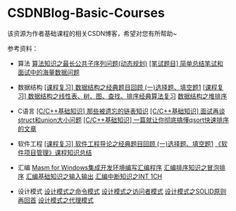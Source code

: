 # CSDNBlog-Basic-Courses
该资源为作者基础课程的相关CSDN博客，希望对您有所帮助~

参考资料：

- 算法
[算法知识之最长公共子序列问题(动态规划)](https://blog.csdn.net/Eastmount/article/details/14162173 )
[[笔试题目] 简单总结笔试和面试中的海量数据问题](https://blog.csdn.net/Eastmount/article/details/48944443)

- 数据结构
[[课程复习] 数据结构之经典题目回顾 (一)选择题、填空题1](https://blog.csdn.net/Eastmount/article/details/86676149)
[[课程复习] 数据结构之线性表、树、图、查找、排序经典算法复习](https://blog.csdn.net/Eastmount/article/details/88391773)
[数据结构之堆排序](https://blog.csdn.net/Eastmount/article/details/17376243)

- C语言
[[C/C++基础知识] 那些被遗忘的链表知识](https://blog.csdn.net/Eastmount/article/details/22224949)
[[C/C++基础知识] 面试再谈struct和union大小问题](https://blog.csdn.net/Eastmount/article/details/48667317)
[[C/C++基础知识] 一篇就让你彻底搞懂qsort快速排序的文章](https://blog.csdn.net/Eastmount/article/details/49039741)

- 软件工程
[[课程复习] 软件工程导论之经典题目回顾 (一)选择题、填空题1](https://blog.csdn.net/Eastmount/article/details/86694888)
[《软件项目管理》课程知识总结](https://blog.csdn.net/Eastmount/article/details/41451019 )

- 汇编
[Masm for Windows集成开发环境编写汇编程序](https://blog.csdn.net/Eastmount/article/details/8728280)
[汇编排序知识之冒泡排序](https://blog.csdn.net/Eastmount/article/details/8883834)
[汇编基础知识之输入输出](https://blog.csdn.net/Eastmount/article/details/8806737)
[汇编中断知识之INT 1CH](https://blog.csdn.net/Eastmount/article/details/8901182)

- 设计模式
[设计模式之命令模式](https://blog.csdn.net/Eastmount/article/details/8915991)
[设计模式之访问者模式](https://blog.csdn.net/Eastmount/article/details/8738900)
[设计模式之SOLID原则再回首](https://blog.csdn.net/Eastmount/article/details/41575053)
[设计模式之代理模式](https://blog.csdn.net/Eastmount/article/details/8790682)

